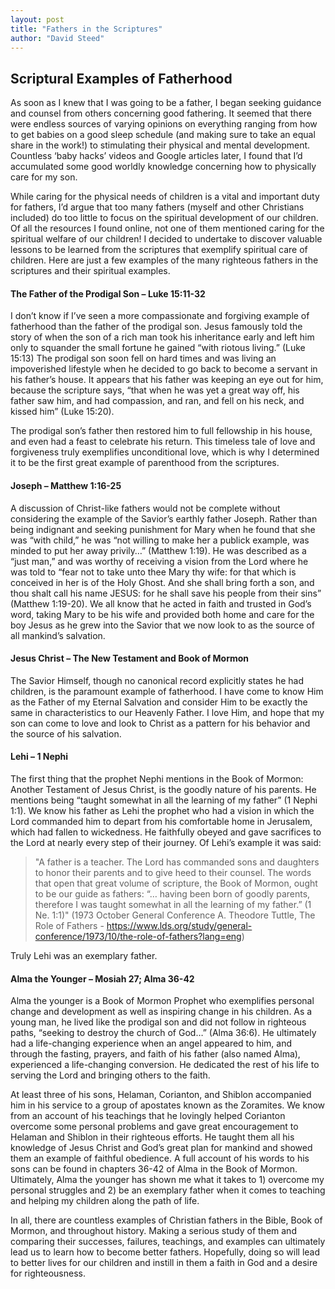 ```yaml
---
layout: post
title: "Fathers in the Scriptures"
author: "David Steed"
---
```


## [](#header-2)Scriptural Examples of Fatherhood

As soon as I knew that I was going to be a father, I began seeking guidance and counsel from others concerning good fathering. It seemed that there were endless sources of varying opinions on everything ranging from how to get babies on a good sleep schedule (and making sure to take an equal share in the work!) to stimulating their physical and mental development. Countless ‘baby hacks’ videos and Google articles later, I found that I’d accumulated some good worldly knowledge concerning how to physically care for my son. 

While caring for the physical needs of children is a vital and important duty for fathers, I’d argue that too many fathers (myself and other Christians included) do too little to focus on the spiritual development of our children. Of all the resources I found online, not one of them mentioned caring for the spiritual welfare of our children! I decided to undertake to discover valuable lessons to be learned from the scriptures that exemplify spiritual care of children. Here are just a few examples of the many righteous fathers in the scriptures and their spiritual examples.

#### [](#header-4)The Father of the Prodigal Son – Luke 15:11-32 

I don’t know if I’ve seen a more compassionate and forgiving example of fatherhood than the father of the prodigal son. Jesus famously told the story of when the son of a rich man took his inheritance early and left him only to squander the small fortune he gained “with riotous living.” (Luke 15:13) The prodigal son soon fell on hard times and was living an impoverished lifestyle when he decided to go back to become a servant in his father’s house. It appears that his father was keeping an eye out for him, because the scripture says, “that when he was yet a great way off, his father saw him, and had compassion, and ran, and fell on his neck, and kissed him” (Luke 15:20).

The prodigal son’s father then restored him to full fellowship in his house, and even had a feast to celebrate his return. This timeless tale of love and forgiveness truly exemplifies unconditional love, which is why I determined it to be the first great example of parenthood from the scriptures. 

#### [](#header-4)Joseph – Matthew 1:16-25
A discussion of Christ-like fathers would not be complete without considering the example of the Savior’s earthly father Joseph. Rather than being indignant and seeking punishment for Mary when he found that she was “with child,” he was “not willing to make her a publick example, was minded to put her away privily…” (Matthew 1:19). He was described as a “just man,” and was worthy of receiving a vision from the Lord where he was told to “fear not to take unto thee Mary thy wife: for that which is conceived in her is of the Holy Ghost. And she shall bring forth a son, and thou shalt call his name JESUS: for he shall save his people from their sins” (Matthew 1:19-20). We all know that he acted in faith and trusted in God’s word, taking Mary to be his wife and provided both home and care for the boy Jesus as he grew into the Savior that we now look to as the source of all mankind’s salvation.

#### [](#header-4)Jesus Christ – The New Testament and Book of Mormon

The Savior Himself, though no canonical record explicitly states he had children, is the paramount example of fatherhood. I have come to know Him as the Father of my Eternal Salvation and consider Him to be exactly the same in characteristics to our Heavenly Father. I love Him, and hope that my son can come to love and look to Christ as a pattern for his behavior and the source of his salvation.

#### [](#header-4)Lehi – 1 Nephi

The first thing that the prophet Nephi mentions in the Book of Mormon: Another Testament of Jesus Christ, is the goodly nature of his parents. He mentions being “taught somewhat in all the learning of my father” (1 Nephi 1:1). We know his father as Lehi the prophet who had a vision in which the Lord commanded him to depart from his comfortable home in Jerusalem, which had fallen to wickedness. He faithfully obeyed and gave sacrifices to the Lord at nearly every step of their journey. Of Lehi’s example it was said: 

>"A father is a teacher. The Lord has commanded sons and daughters to honor their parents and to give heed to their counsel. The words that open that great volume of scripture, the Book of Mormon, ought to be our guide as fathers: “… having been born of goodly parents, therefore I was taught somewhat in all the learning of my father.”  (1 Ne. 1:1)" (1973 October General Conference A. Theodore Tuttle, The Role of Fathers - https://www.lds.org/study/general-conference/1973/10/the-role-of-fathers?lang=eng)

Truly Lehi was an exemplary father.

#### [](#header-4)Alma the Younger – Mosiah 27; Alma 36-42

Alma the younger is a Book of Mormon Prophet who exemplifies personal change and development as well as inspiring change in his children. As a young man, he lived like the prodigal son and did not follow in righteous paths, “seeking to destroy the church of God…” (Alma 36:6). He ultimately had a life-changing experience when an angel appeared to him, and through the fasting, prayers, and faith of his father (also named Alma), experienced a life-changing conversion. He dedicated the rest of his life to serving the Lord and bringing others to the faith. 

At least three of his sons, Helaman, Corianton, and Shiblon accompanied him in his service to a group of apostates known as the Zoramites. We know from an account of his teachings that he lovingly helped Corianton overcome some personal problems and gave great encouragement to Helaman and Shiblon in their righteous efforts. He taught them all his knowledge of Jesus Christ and God’s great plan for mankind and showed them an example of faithful obedience. A full account of his words to his sons can be found in chapters 36-42 of Alma in the Book of Mormon. Ultimately, Alma the younger has shown me what it takes to 1) overcome my personal struggles and 2) be an exemplary father when it comes to teaching and helping my children along the path of life. 

In all, there are countless examples of Christian fathers in the Bible, Book of Mormon, and throughout history. Making a serious study of them and comparing their successes, failures, teachings, and examples can ultimately lead us to learn how to become better fathers. Hopefully, doing so will lead to better lives for our children and instill in them a faith in God and a desire for righteousness.
